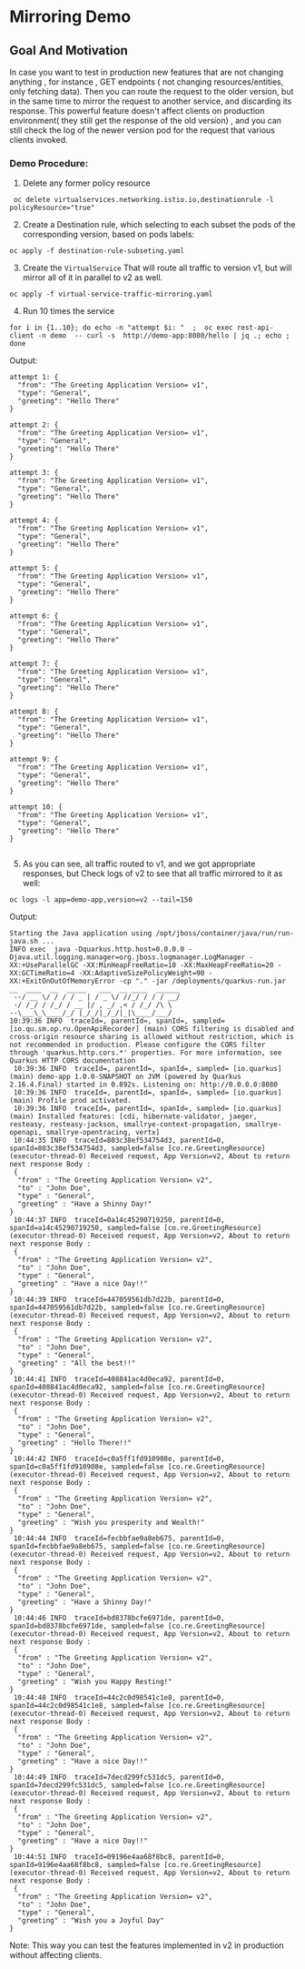 # Mirroring Demo

## Goal And Motivation

In case you want to test in production new features that are not changing anything , for instance , GET endpoints ( not changing resources/entities, only fetching data).
Then you can route the request to the older version, but in the same time to mirror the request to another service, and discarding its response.
This powerful feature doesn't affect clients on production environment( they still get the response of the old version) , and you can still check the log of the newer version pod for the request that various clients invoked.

### Demo Procedure:

1. Delete any former policy resource
```shell
 oc delete virtualservices.networking.istio.io,destinationrule -l policyResource="true"
```

2. Create a Destination rule, which selecting to each subset the pods of the corresponding version, based on pods labels:
```shell
oc apply -f destination-rule-subseting.yaml
```
3. Create the `VirtualService` That will route all traffic to version v1, but will mirror all of it in parallel to v2 as well.
```shell
oc apply -f virtual-service-traffic-mirroring.yaml
```

4. Run 10 times the service
```shell
for i in {1..10}; do echo -n "attempt $i: "  ;  oc exec rest-api-client -n demo  -- curl -s  http://demo-app:8080/hello | jq .; echo ; done
```
Output:
```shell
attempt 1: {
  "from": "The Greeting Application Version= v1",
  "type": "General",
  "greeting": "Hello There"
}

attempt 2: {
  "from": "The Greeting Application Version= v1",
  "type": "General",
  "greeting": "Hello There"
}

attempt 3: {
  "from": "The Greeting Application Version= v1",
  "type": "General",
  "greeting": "Hello There"
}

attempt 4: {
  "from": "The Greeting Application Version= v1",
  "type": "General",
  "greeting": "Hello There"
}

attempt 5: {
  "from": "The Greeting Application Version= v1",
  "type": "General",
  "greeting": "Hello There"
}

attempt 6: {
  "from": "The Greeting Application Version= v1",
  "type": "General",
  "greeting": "Hello There"
}

attempt 7: {
  "from": "The Greeting Application Version= v1",
  "type": "General",
  "greeting": "Hello There"
}

attempt 8: {
  "from": "The Greeting Application Version= v1",
  "type": "General",
  "greeting": "Hello There"
}

attempt 9: {
  "from": "The Greeting Application Version= v1",
  "type": "General",
  "greeting": "Hello There"
}

attempt 10: {
  "from": "The Greeting Application Version= v1",
  "type": "General",
  "greeting": "Hello There"
}


```
5. As you can see, all traffic routed to v1, and we got appropriate responses, but Check logs of v2 to see that all traffic mirrored to it as well:
```shell
oc logs -l app=demo-app,version=v2 --tail=150
```
Output:
```shell
Starting the Java application using /opt/jboss/container/java/run/run-java.sh ...
INFO exec  java -Dquarkus.http.host=0.0.0.0 -Djava.util.logging.manager=org.jboss.logmanager.LogManager -XX:+UseParallelGC -XX:MinHeapFreeRatio=10 -XX:MaxHeapFreeRatio=20 -XX:GCTimeRatio=4 -XX:AdaptiveSizePolicyWeight=90 -XX:+ExitOnOutOfMemoryError -cp "." -jar /deployments/quarkus-run.jar 
__  ____  __  _____   ___  __ ____  ______ 
 --/ __ \/ / / / _ | / _ \/ //_/ / / / __/ 
 -/ /_/ / /_/ / __ |/ , _/ ,< / /_/ /\ \   
--\___\_\____/_/ |_/_/|_/_/|_|\____/___/   
10:39:36 INFO  traceId=, parentId=, spanId=, sampled= [io.qu.sm.op.ru.OpenApiRecorder] (main) CORS filtering is disabled and cross-origin resource sharing is allowed without restriction, which is not recommended in production. Please configure the CORS filter through 'quarkus.http.cors.*' properties. For more information, see Quarkus HTTP CORS documentation
 10:39:36 INFO  traceId=, parentId=, spanId=, sampled= [io.quarkus] (main) demo-app 1.0.0-SNAPSHOT on JVM (powered by Quarkus 2.16.4.Final) started in 0.892s. Listening on: http://0.0.0.0:8080
 10:39:36 INFO  traceId=, parentId=, spanId=, sampled= [io.quarkus] (main) Profile prod activated. 
 10:39:36 INFO  traceId=, parentId=, spanId=, sampled= [io.quarkus] (main) Installed features: [cdi, hibernate-validator, jaeger, resteasy, resteasy-jackson, smallrye-context-propagation, smallrye-openapi, smallrye-opentracing, vertx]
 10:44:35 INFO  traceId=803c38ef534754d3, parentId=0, spanId=803c38ef534754d3, sampled=false [co.re.GreetingResource] (executor-thread-0) Received request, App Version=v2, About to return next response Body : 
 {
  "from" : "The Greeting Application Version= v2",
  "to" : "John Doe",
  "type" : "General",
  "greeting" : "Have a Shinny Day!"
}
 10:44:37 INFO  traceId=0a14c45290719250, parentId=0, spanId=a14c45290719250, sampled=false [co.re.GreetingResource] (executor-thread-0) Received request, App Version=v2, About to return next response Body : 
 {
  "from" : "The Greeting Application Version= v2",
  "to" : "John Doe",
  "type" : "General",
  "greeting" : "Have a nice Day!!"
}
 10:44:39 INFO  traceId=447059561db7d22b, parentId=0, spanId=447059561db7d22b, sampled=false [co.re.GreetingResource] (executor-thread-0) Received request, App Version=v2, About to return next response Body : 
 {
  "from" : "The Greeting Application Version= v2",
  "to" : "John Doe",
  "type" : "General",
  "greeting" : "All the best!!"
}
 10:44:41 INFO  traceId=408841ac4d0eca92, parentId=0, spanId=408841ac4d0eca92, sampled=false [co.re.GreetingResource] (executor-thread-0) Received request, App Version=v2, About to return next response Body : 
 {
  "from" : "The Greeting Application Version= v2",
  "to" : "John Doe",
  "type" : "General",
  "greeting" : "Hello There!!"
}
 10:44:42 INFO  traceId=c0a5ff1fd910908e, parentId=0, spanId=c0a5ff1fd910908e, sampled=false [co.re.GreetingResource] (executor-thread-0) Received request, App Version=v2, About to return next response Body : 
 {
  "from" : "The Greeting Application Version= v2",
  "to" : "John Doe",
  "type" : "General",
  "greeting" : "Wish you prosperity and Wealth!"
}
 10:44:44 INFO  traceId=fecbbfae9a8eb675, parentId=0, spanId=fecbbfae9a8eb675, sampled=false [co.re.GreetingResource] (executor-thread-0) Received request, App Version=v2, About to return next response Body : 
 {
  "from" : "The Greeting Application Version= v2",
  "to" : "John Doe",
  "type" : "General",
  "greeting" : "Have a Shinny Day!"
}
 10:44:46 INFO  traceId=bd8378bcfe6971de, parentId=0, spanId=bd8378bcfe6971de, sampled=false [co.re.GreetingResource] (executor-thread-0) Received request, App Version=v2, About to return next response Body : 
 {
  "from" : "The Greeting Application Version= v2",
  "to" : "John Doe",
  "type" : "General",
  "greeting" : "Wish you Happy Resting!"
}
 10:44:48 INFO  traceId=44c2c0d98541c1e8, parentId=0, spanId=44c2c0d98541c1e8, sampled=false [co.re.GreetingResource] (executor-thread-0) Received request, App Version=v2, About to return next response Body : 
 {
  "from" : "The Greeting Application Version= v2",
  "to" : "John Doe",
  "type" : "General",
  "greeting" : "Have a nice Day!!"
}
 10:44:49 INFO  traceId=7decd299fc531dc5, parentId=0, spanId=7decd299fc531dc5, sampled=false [co.re.GreetingResource] (executor-thread-0) Received request, App Version=v2, About to return next response Body : 
 {
  "from" : "The Greeting Application Version= v2",
  "to" : "John Doe",
  "type" : "General",
  "greeting" : "Have a nice Day!!"
}
 10:44:51 INFO  traceId=09196e4aa68f8bc8, parentId=0, spanId=9196e4aa68f8bc8, sampled=false [co.re.GreetingResource] (executor-thread-0) Received request, App Version=v2, About to return next response Body : 
 {
  "from" : "The Greeting Application Version= v2",
  "to" : "John Doe",
  "type" : "General",
  "greeting" : "Wish you a Joyful Day"
}
```
Note: This way you can test the features implemented in v2 in production without affecting clients. 
